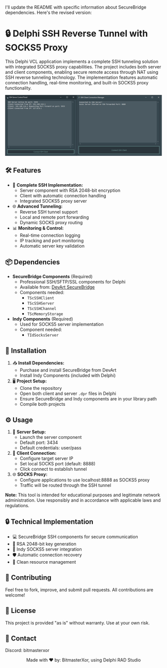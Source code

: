 I'll update the README with specific information about SecureBridge dependencies. Here's the revised version:

# 🔒 Delphi SSH Reverse Tunnel with SOCKS5 Proxy

This Delphi VCL application implements a complete SSH tunneling solution with integrated SOCKS5 proxy capabilities. The project includes both server and client components, enabling secure remote access through NAT using SSH reverse tunneling technology. The implementation features automatic connection handling, real-time monitoring, and built-in SOCKS5 proxy functionality.

<p align="center">
  <img src="preview.png" alt="Screenshot of SSH Tunnel Manager" style="max-width:100%; height:auto;">
</p>

## 🛠️ Features
- 🔐 **Complete SSH Implementation:**
  - Server component with RSA 2048-bit encryption
  - Client with automatic connection handling
  - Integrated SOCKS5 proxy server
- 🌐 **Advanced Tunneling:**
  - Reverse SSH tunnel support
  - Local and remote port forwarding
  - Dynamic SOCKS proxy routing
- 📊 **Monitoring & Control:**
  - Real-time connection logging
  - IP tracking and port monitoring
  - Automatic server key validation

## 📦 Dependencies
- **SecureBridge Components** (Required)
  - Professional SSH/SFTP/SSL components for Delphi
  - Available from: [DevArt SecureBridge](https://www.devart.com/sbridge/)
  - Components needed:
    - `TScSSHClient`
    - `TScSSHServer`
    - `TScSSHChannel`
    - `TScMemoryStorage`
- **Indy Components** (Required)
  - Used for SOCKS5 server implementation
  - Component needed:
    - `TIdSocksServer`

## 🔧 Installation
1. 📥 **Install Dependencies:**
   - Purchase and install SecureBridge from DevArt
   - Install Indy Components (included with Delphi)
2. 🖥️ **Project Setup:**
   - Clone the repository
   - Open both client and server `.dpr` files in Delphi
   - Ensure SecureBridge and Indy components are in your library path
   - Compile both projects

## ⚙️ Usage
1. 🚀 **Server Setup:**
   - Launch the server component
   - Default port: 3434
   - Default credentials: user/pass
2. 🔄 **Client Connection:**
   - Configure target server IP
   - Set local SOCKS port (default: 8888)
   - Click connect to establish tunnel
3. 🌐 **SOCKS Proxy:**
   - Configure applications to use localhost:8888 as SOCKS5 proxy
   - Traffic will be routed through the SSH tunnel

**Note:** This tool is intended for educational purposes and legitimate network administration. Use responsibly and in accordance with applicable laws and regulations.

## 🔒 Technical Implementation
- 💻 SecureBridge SSH components for secure communication
- 🔑 RSA 2048-bit key generation
- 📝 Indy SOCKS5 server integration
- 🛡️ Automatic connection recovery
- 🧹 Clean resource management

## 🤝 Contributing
Feel free to fork, improve, and submit pull requests. All contributions are welcome!

## 📜 License
This project is provided "as is" without warranty. Use at your own risk.

## 📧 Contact
Discord: bitmasterxor

<p align="center">Made with ❤️ by: BitmasterXor, using Delphi RAD Studio</p>
